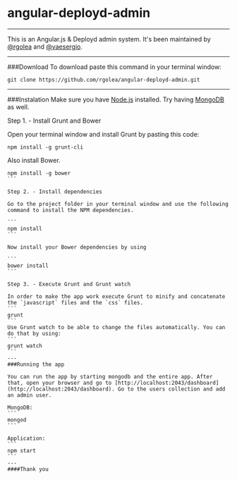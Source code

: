 # angular-deployd-admin
---
This is an Angular.js & Deployd admin system. It's been maintained by [@rgolea](https://github.com/rgolea) and [@vaesergio](https://github.com/vaesergio).

---
###Download
To download paste this command in your terminal window:

```
git clone https://github.com/rgolea/angular-deployd-admin.git
```
---

###Instalation
Make sure you have [Node.js](https://nodejs.org/) installed. Try having [MongoDB](http://www.mongodb.org/) as well.

Step 1. - Install Grunt and Bower

Open your terminal window and install Grunt by pasting this code:
```
npm install -g grunt-cli
```
Also install Bower.
````
npm install -g bower
```

Step 2. - Install dependencies

Go to the project folder in your terminal window and use the following command to install the NPM dependencies. 

```
npm install
```

Now install your Bower dependencies by using

```
bower install
```

Step 3. - Execute Grunt and Grunt watch

In order to make the app work execute Grunt to minify and concatenate the `javascript` files and the `css` files.
```
grunt
```
Use Grunt watch to be able to change the files automatically. You can do that by using:
```
grunt watch
```
---
###Running the app

You can run the app by starting mongodb and the entire app. After that, open your browser and go to [http://localhost:2043/dashboard](http://localhost:2043/dashboard). Go to the users collection and add an admin user.

MongoDB:
```
mongod 
```

Application:
```
npm start
```
---
####Thank you
